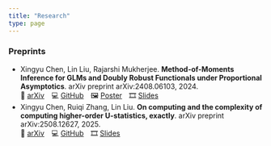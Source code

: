 ```yaml
---
title: "Research"
type: page
---
```

### Preprints

- Xingyu Chen, Lin Liu, Rajarshi Mukherjee. **Method-of-Moments Inference for GLMs and Doubly Robust Functionals under Proportional Asymptotics**.  arXiv preprint arXiv:2408.06103, 2024.   
  🔗 [arXiv](https://arxiv.org/abs/2408.06103) 💻 [GitHub](https://github.com/cxy0714/Method-of-Moments-Inference-for-GLMs) 🖼 [Poster](/media/pdf/poster_250409_ghent.pdf) 🎞 [Slides](/media/pdf/slides_250508_sjtu.pdf)
- Xingyu Chen, Ruiqi Zhang, Lin Liu. **On computing and the complexity of computing higher-order U-statistics, exactly**. arXiv preprint arXiv:2508.12627, 2025.  
  🔗 [arXiv](https://arxiv.org/abs/2508.12627) 💻 [GitHub](https://github.com/Amedar-Asterisk/U-Statistics-python) 🎞 [Slides](/media/pdf/computing_U_slides_250920.pdf)
